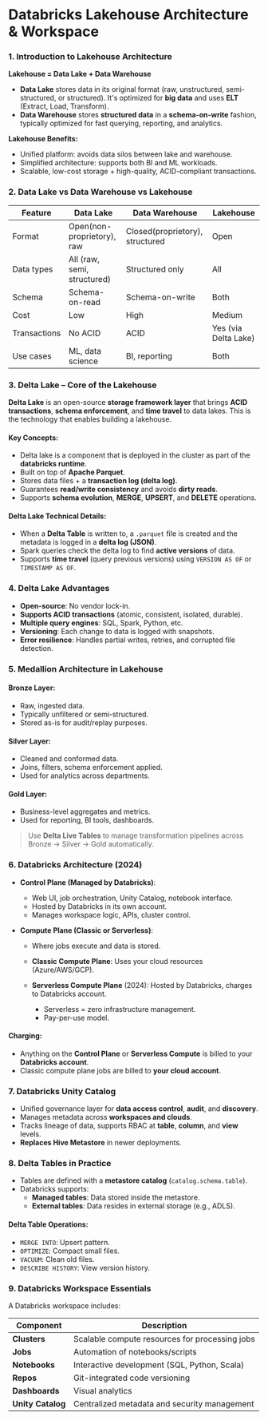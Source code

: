 # **Databricks Lakehouse Architecture & Workspace**


### **1. Introduction to Lakehouse Architecture**

**Lakehouse = Data Lake + Data Warehouse**

* **Data Lake** stores data in its original format (raw, unstructured, semi-structured, or structured). It's optimized for **big data** and uses **ELT** (Extract, Load, Transform).
* **Data Warehouse** stores **structured data** in a **schema-on-write** fashion, typically optimized for fast querying, reporting, and analytics.

**Lakehouse Benefits:**

* Unified platform: avoids data silos between lake and warehouse.
* Simplified architecture: supports both BI and ML workloads.
* Scalable, low-cost storage + high-quality, ACID-compliant transactions.


### **2. Data Lake vs Data Warehouse vs Lakehouse**

| Feature      | Data Lake                   | Data Warehouse     | Lakehouse              |
| ------------ | --------------------------- | ------------------ | ---------------------- |
| Format       | Open(non-proprietory), raw  | Closed(proprietory), structured | Open      |
| Data types   | All (raw, semi, structured) | Structured only    | All                    |
| Schema       | Schema-on-read              | Schema-on-write    | Both                   |
| Cost         | Low                         | High               | Medium                 |
| Transactions | No ACID                     | ACID               |  Yes (via Delta Lake) |
| Use cases    | ML, data science            | BI, reporting      | Both                   |



### **3. Delta Lake – Core of the Lakehouse**

**Delta Lake** is an open-source **storage framework layer** that brings **ACID transactions**, **schema enforcement**, and **time travel** to data lakes. This is the technology that enables building a lakehouse. 

#### Key Concepts:

* Delta lake is a component that is deployed in the cluster as part of the **databricks runtime**. 
* Built on top of **Apache Parquet**.
* Stores data files + a **transaction log (delta log)**.
* Guarantees **read/write consistency** and avoids **dirty reads**.
* Supports **schema evolution**, **MERGE**, **UPSERT**, and **DELETE** operations.

####  Delta Lake Technical Details:

* When a **Delta Table** is written to, a `.parquet` file is created and the metadata is logged in a **delta log (JSON)**.
* Spark queries check the delta log to find **active versions** of data.
* Supports **time travel** (query previous versions) using `VERSION AS OF` or `TIMESTAMP AS OF`.


###  **4. Delta Lake Advantages**

* **Open-source**: No vendor lock-in.
* **Supports ACID transactions** (atomic, consistent, isolated, durable).
* **Multiple query engines**: SQL, Spark, Python, etc.
* **Versioning**: Each change to data is logged with snapshots.
* **Error resilience**: Handles partial writes, retries, and corrupted file detection.


### **5. Medallion Architecture in Lakehouse**

####  Bronze Layer:
* Raw, ingested data.
* Typically unfiltered or semi-structured.
* Stored as-is for audit/replay purposes.

####  Silver Layer:
* Cleaned and conformed data.
* Joins, filters, schema enforcement applied.
* Used for analytics across departments.

####  Gold Layer:
* Business-level aggregates and metrics.
* Used for reporting, BI tools, dashboards.

>  Use **Delta Live Tables** to manage transformation pipelines across Bronze → Silver → Gold automatically.


###  **6. Databricks Architecture (2024)**

* **Control Plane (Managed by Databricks)**:

  * Web UI, job orchestration, Unity Catalog, notebook interface.
  * Hosted by Databricks in its own account.
  * Manages workspace logic, APIs, cluster control.

* **Compute Plane (Classic or Serverless)**:

  * Where jobs execute and data is stored.
  * **Classic Compute Plane**: Uses your cloud resources (Azure/AWS/GCP).
  * **Serverless Compute Plane** (2024): Hosted by Databricks, charges to Databricks account.

    * Serverless = zero infrastructure management.
    * Pay-per-use model.

####  Charging:

* Anything on the **Control Plane** or **Serverless Compute** is billed to your **Databricks account**.
* Classic compute plane jobs are billed to **your cloud account**.


###  **7. Databricks Unity Catalog**

* Unified governance layer for **data access control**, **audit**, and **discovery**.
* Manages metadata across **workspaces and clouds**.
* Tracks lineage of data, supports RBAC at **table**, **column**, and **view** levels.
* **Replaces Hive Metastore** in newer deployments.


### **8. Delta Tables in Practice**

* Tables are defined with a **metastore catalog** (`catalog.schema.table`).
* Databricks supports:
  * **Managed tables**: Data stored inside the metastore.
  * **External tables**: Data resides in external storage (e.g., ADLS).

#### Delta Table Operations:

* `MERGE INTO`: Upsert pattern.
* `OPTIMIZE`: Compact small files.
* `VACUUM`: Clean old files.
* `DESCRIBE HISTORY`: View version history.



###  **9. Databricks Workspace Essentials**

A Databricks workspace includes:

| Component         | Description                                    |
| ----------------- | ---------------------------------------------- |
| **Clusters**      | Scalable compute resources for processing jobs |
| **Jobs**          | Automation of notebooks/scripts                |
| **Notebooks**     | Interactive development (SQL, Python, Scala)   |
| **Repos**         | Git-integrated code versioning                 |
| **Dashboards**    | Visual analytics                               |
| **Unity Catalog** | Centralized metadata and security management   |





